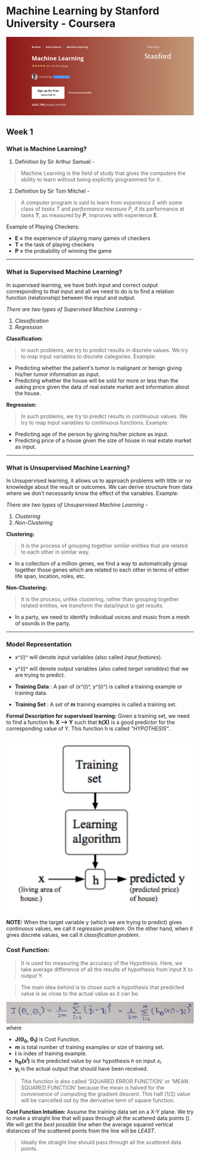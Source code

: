 # Machine Learning by Stanford University - Coursera
![Course Image Snapshot](course_img.png)

## Week 1

### **What is Machine Learning?**
1. Definition by Sir Arthur Samuel -
> Machine Learning is the field of study that gives the computers the ability to learn without being explicitly programmed for it.

2. Definition by Sir Tom Mitchel -
> A computer program is said to learn from *experience E* with some class of *tasks T* and *performance measure P*, if its performance at tasks **T**, as measured by **P**, improves with experience **E**.

Example of Playing Checkers:
- **E =** the experience of playing many games of checkers
- **T =** the task of playing checkers
- **P =** the probability of winning the game

---

### **What is Supervised Machine Learning?**
In supervised learning, we have both input and correct output corresponding to that input and all we need to do is to find a relation function (relationship) between the input and output.

*There are two types of Supervised Machine Learning -*
1. *Classification*
2. *Regression*

**Classification:**
> In such problems, we try to predict results in discrete values. We try to map input variables to discrete categories. Example:

- Predicting whether the patient's tumor is malignant or benign giving his/her tumor information as input.
- Predicting whether the house will be sold for more or less than the asking price given the data of real estate market and information about the house.

**Regression:**
> In such problems, we try to predict results in continuous values. We try to map input variables to continuous functions. Example:

- Predicting age of the person by giving his/her picture as input.
- Predicting price of a house given the size of house in real estate market as input.

---

### **What is Unsupervised Machine Learning?**
In Unsupervised learning, it allows us to approach problems with little or no knowledge about the result or outcomes. We can derive structure from data where we don't necessarily know the effect of the variables. Example:

*There are two types of Unsupervised Machine Learning -*
1. *Clustering*
2. *Non-Clustering*

**Clustering:**
> It is the process of grouping together similar entities that are related to each other in similar way.

- In a collection of a million genes, we find a way to automatically group together those genes which are related to each other in terms of either life span, location, roles, etc.

**Non-Clustering:**
> It is the process, unlike clustering, rather than grouping together related entities, we transform the data/input to get results.

- In a party, we need to identify individual voices and music from a mesh of sounds in the party.

---

### **Model Representation**
- x^(i)^ will denote input variables (also called *input features*).
- y^(i)^ will denote output variables (also called *target variables*) that we are trying to predict.

- **Training Data**
: A pair of (x^(i)^, y^(i)^) is called a training example or training data.

- **Training Set**
: A set of **m** training examples is called a training set.

**Formal Description for supervised learning:**
Given a training set, we need to find a function **h: X --> Y** such that **h(X)** is a good predictor for the corresponding value of Y. This function h is called *"HYPOTHESIS"*.

![Pictorial Representation of Hypothesis Generation](SS_1.png)

**NOTE:** When the target variable y (which we are trying to predict) gives continuous values, we call it *regression problem*. On the other hand, when it gives discrete values, we call it *classification problem*.

### **Cost Function:**
> It is used for measuring the accuracy of the Hypothesis. Here, we take average difference of all the results of hypothesis from input X to output Y.

> The main idea behind is to chose such a hypothesis that predicted value is as close to the actual value as it can be.

![Cost Function Formula](SS_2.png)
where
- **J(Θ<sub>0</sub>, Θ<sub>1</sub>)** is Cost Function.
- **m** is total number of training examples or size of training set.
- **i** is index of training example.
- **h<sub>Θ</sub>(x<sup>i</sup>)** is the predicted value by our hypothesis *h* on input *x<sub>i</sub>*.
- **y<sub>i</sub>** is the actual output that should have been received.

> This function is also called 'SQUARED ERROR FUNCTION' or 'MEAN SQUARED FUNCTION' because the mean is halved for the convenience of computing the gradient descent. This half (1/2) value will be cancelled out by the derivative term of square function.

**Cost Function Intuition:**
Assume the training data set on a X-Y plane. We try to make a straight line that will pass through all the scattered data points (). We will get the *best possible line* when the average squared vertical distances of the scattered points from the line will be *LEAST*.

> Ideally the straight line should pass through all the scattered data points.
